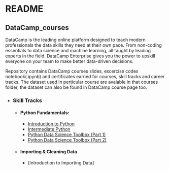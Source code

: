 # README

## DataCamp_courses

DataCamp is the leading online platform designed to teach modern professionals the data skills
they need at their own pace. From non-coding essentials to data science and machine learning, 
all taught by leading experts in the field. DataCamp Enterprise gives you the power to upskill 
everyone on your team to make better data-driven decisions.

Repository contains DataCamp courses slides, excercise codes  notebook(.ipynb) and certificates earned for courses, skill tracks and career tracks.
The dataset used in perticular course are avalable in that courses folder, the dataset can also be found in DataCamp course page too.

- ### Skill Tracks
  - #### **Python Fundamentals:**
     - [Introduction to Python](https://github.com/Bluelord/DataCamp_Courses/blob/e0865c16cc033631e6130a97c89ea2d74e28bb54/01%20Introduction%20to%20Python./README.md)
     - [Intermediate Python](https://github.com/Bluelord/DataCamp_Courses/blob/4f846a4d5eb2c578e3fcd99ff5946d4215198018/02%20Intermediate%20Python/README.md)
     - [Python Data Science Toolbox (Part 1)](https://github.com/Bluelord/DataCamp_Courses/blob/87ab9b38710b259d94d29d57a2ed3840169285be/03%20Python%20Data%20Science%20Toolbox%20(Part%201)/README.md)
    - [Python Data Science Toolbox (Part 2)](https://github.com/Bluelord/DataCamp_Courses/blob/fcc75301a371fbd831934c0afc3c3b7dc2da04f4/04%20Python%20Data%20Science%20Toolbox%20(Part%202)/README.md)
  - #### **Importing & Cleaning Data**
    - [Introduction to Importing Data]

